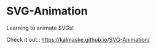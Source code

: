 # SVG-Animation

Learning to animate SVGs!

Check it out : https://kalmaske.github.io/SVG-Animation/
